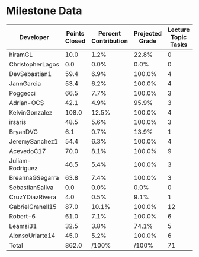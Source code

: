 # Milestone Data

| Developer | Points Closed | Percent Contribution | Projected Grade | Lecture Topic Tasks |
| --------- | ------------- | -------------------- | --------------- | ------------------- |
| hiramGL | 10.0 | 1.2% | 22.8% | 0 |
| ChristopherLagos | 0.0 | 0.0% | 0.0% | 0 |
| DevSebastian1 | 59.4 | 6.9% | 100.0% | 4 |
| JannGarcia | 53.4 | 6.2% | 100.0% | 4 |
| Poggecci | 66.5 | 7.7% | 100.0% | 3 |
| Adrian-OCS | 42.1 | 4.9% | 95.9% | 3 |
| KelvinGonzalez | 108.0 | 12.5% | 100.0% | 4 |
| irsaris | 48.5 | 5.6% | 100.0% | 3 |
| BryanDVG | 6.1 | 0.7% | 13.9% | 1 |
| JeremySanchez1 | 54.4 | 6.3% | 100.0% | 4 |
| AcevedoC17 | 70.0 | 8.1% | 100.0% | 9 |
| Juliam-Rodriguez | 46.5 | 5.4% | 100.0% | 3 |
| BreannaGSegarra | 63.8 | 7.4% | 100.0% | 3 |
| SebastianSaliva | 0.0 | 0.0% | 0.0% | 0 |
| CruzYDiazRivera | 4.0 | 0.5% | 9.1% | 1 |
| GabrielGranell15 | 87.0 | 10.1% | 100.0% | 12 |
| Robert-6 | 61.0 | 7.1% | 100.0% | 6 |
| Leamsi31 | 32.5 | 3.8% | 74.1% | 5 |
| AlonsoUriarte14 | 45.0 | 5.2% | 100.0% | 6 |
| Total | 862.0 | /100% | /100% | 71 |

